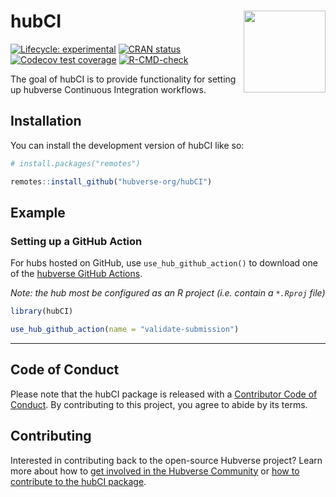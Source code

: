
<!-- README.md is generated from README.Rmd. Please edit that file -->

# hubCI <img src="man/figures/logo.png" align="right" height="131" alt="" />

<!-- badges: start -->

[![Lifecycle:
experimental](https://img.shields.io/badge/lifecycle-experimental-orange.svg)](https://lifecycle.r-lib.org/articles/stages.html#experimental)
[![CRAN
status](https://www.r-pkg.org/badges/version/hubCI)](https://CRAN.R-project.org/package=hubCI)
[![Codecov test
coverage](https://codecov.io/gh/hubverse-org/hubCI/branch/main/graph/badge.svg)](https://app.codecov.io/gh/hubverse-org/hubCI?branch=main)
[![R-CMD-check](https://github.com/hubverse-org/hubCI/actions/workflows/R-CMD-check.yaml/badge.svg)](https://github.com/hubverse-org/hubCI/actions/workflows/R-CMD-check.yaml)
<!-- badges: end -->

The goal of hubCI is to provide functionality for setting up hubverse
Continuous Integration workflows.

## Installation

You can install the development version of hubCI like so:

``` r
# install.packages("remotes")

remotes::install_github("hubverse-org/hubCI")
```

## Example

### Setting up a GitHub Action

For hubs hosted on GitHub, use `use_hub_github_action()` to download one
of the [hubverse GitHub
Actions](https://github.com/hubverse-org/hubverse-actions).

*Note: the hub most be configured as an R project (i.e. contain a
`*.Rproj` file)*

``` r
library(hubCI)

use_hub_github_action(name = "validate-submission")
```

------------------------------------------------------------------------

## Code of Conduct

Please note that the hubCI package is released with a [Contributor Code
of Conduct](.github/CODE_OF_CONDUCT.md). By contributing to this
project, you agree to abide by its terms.

## Contributing

Interested in contributing back to the open-source Hubverse project?
Learn more about how to [get involved in the Hubverse
Community](https://hubverse.io/en/latest/overview/contribute.html) or
[how to contribute to the hubCI package](.github/CONTRIBUTING.md).
